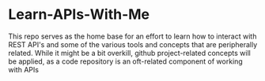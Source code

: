# Learn-APIs-With-Me
This repo serves as the home base for an effort to learn how to interact with REST API's and some of the various tools and concepts that are peripherally related.
While it might be a bit overkill, github project-related concepts will be applied, as a code repository is an oft-related component of working with APIs

